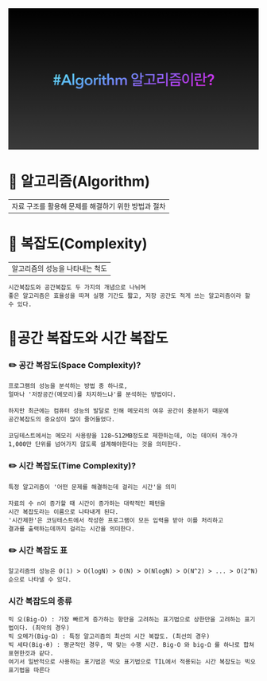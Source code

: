 

<div align="center">
<img src=Img/plusImg.jpg>
</div>

# 📌 알고리즘(Algorithm)
<table>
<tr>
<td>
자료 구조를 활용해 문제를 해결하기 위한 방법과 절차
</td>
</tr>
</table>

# 📌 복잡도(Complexity)
<table>
<tr>
<td>
알고리즘의 성능을 나타내는 척도
</td>
</tr>
</table>

    시간복잡도와 공간복잡도 두 가지의 개념으로 나뉘며
    좋은 알고리즘은 효율성을 따져 실행 기간도 짧고, 저장 공간도 적게 쓰는 알고리즘이라 할 수 있다.

# 📌공간 복잡도와 시간 복잡도
### ✏️ 공간 복잡도(Space Complexity)?
    프로그램의 성능을 분석하는 방법 중 하나로,
	얼마나 '저장공간(메모리)를 차지하느냐'를 분석하는 방법이다.

    하지만 최근에는 컴퓨터 성능의 발달로 인해 메모리의 여유 공간이 충분하기 때문에
    공간복잡도의 중요성이 많이 줄어들었다.

    코딩테스트에서는 메모리 사용량을 128~512MB정도로 제한하는데, 이는 데이터 개수가
    1,000만 단위를 넘어가지 않도록 설계해야한다는 것을 의미한다.

### ✏️ 시간 복잡도(Time Complexity)?
	특정 알고리즘이 '어떤 문제를 해결하는데 걸리는 시간'을 의미

    자료의 수 n이 증가할 때 시간이 증가하는 대략적인 패턴을
    시간 복잡도라는 이름으로 나타내게 된다.
    '시간제한'은 코딩테스트에서 작성한 프로그램이 모든 입력을 받아 이를 처리하고
    결과를 출력하는데까지 걸리는 시간을 의미한다.

### ✏️ 시간 복잡도 표
    알고리즘의 성능은 O(1) > O(logN) > O(N) > O(NlogN) > O(N^2) > ... > O(2^N) 순으로 나타낼 수 있다.

### 시간 복잡도의 종류
    빅 오(Big-O) : 가장 빠르게 증가하는 항만을 고려하는 표기법으로 상한만을 고려하는 표기법이다. (최악의 경우)
    빅 오메가(Big-Ω) : 특정 알고리즘의 최선의 시간 복잡도. (최선의 경우)
    빅 세타(Big-θ) : 평균적인 경우, 딱 맞는 수행 시간. Big-O 와 big-Ω 를 하나로 합쳐 표현한것과 같다.
    여기서 일반적으로 사용하는 표기법은 빅오 표기법으로 TIL에서 적용되는 시간 복잡도는 빅오 표기법을 따른다
    
